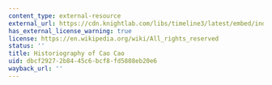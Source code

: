 ```yaml
---
content_type: external-resource
external_url: https://cdn.knightlab.com/libs/timeline3/latest/embed/index.html?source=1PMfU70tH0SMy_qDJx_IJyO3dvYnJ0t4Er50rGZUo0Xg&font=Default&lang=en&initial_zoom=2&height=750
has_external_license_warning: true
license: https://en.wikipedia.org/wiki/All_rights_reserved
status: ''
title: Historiography of Cao Cao
uid: dbcf2927-2b84-45c6-bcf8-fd5808eb20e6
wayback_url: ''
---
```

